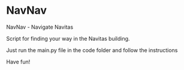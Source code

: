 # NavNav
NavNav - Navigate Navitas

Script for finding your way in the Navitas building.

Just run the main.py file in the code folder and follow the instructions

Have fun!
